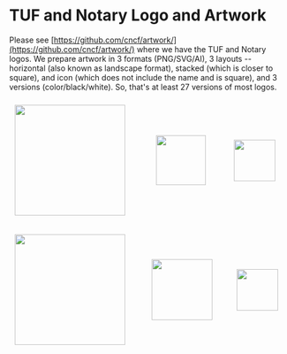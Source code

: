 # TUF and Notary Logo and Artwork

Please see [https://github.com/cncf/artwork/](https://github.com/cncf/artwork/) where we have the TUF and Notary logos. We prepare artwork in 3 formats (PNG/SVG/AI), 3 layouts -- horizontal (also known as landscape format), stacked (which is closer to square), and icon (which does not include the name and is square), and 3 versions (color/black/white). So, that's at least 27 versions of most logos.

<img src="https://raw.githubusercontent.com/cncf/artwork/master/notary/horizontal/color/notary-horizontal-color.png" width="200" style="display:inline;vertical-align:middle;padding:2%">      &nbsp;  &nbsp;  &nbsp; &nbsp;  <img src="https://raw.githubusercontent.com/cncf/artwork/master/stacked/color/notary-stacked-color.png" width="90" style="display:inline;vertical-align:middle;padding:2%">&nbsp;  &nbsp;  &nbsp; &nbsp;  <img src="https://raw.githubusercontent.com/cncf/artwork/master/color/notary-icon-color.png" width="75" style="display:inline;vertical-align:middle;padding:2%">

<img src="https://raw.githubusercontent.com/cncf/artwork/master/tuf/horizontal/color/tuf-horizontal-color.png" width="200" style="display:inline;vertical-align:middle;padding:2%">      &nbsp;  &nbsp;  &nbsp; <img src="https://raw.githubusercontent.com/cncf/artwork/master/tuf/stacked/color/tuf-stacked-color.png" width="110" style="display:inline;vertical-align:middle;padding:2%">&nbsp;  &nbsp;  &nbsp; <img src="https://raw.githubusercontent.com/cncf/artwork/master/tuf/icon/color/tuf-icon-color.png" width="75" style="display:inline;vertical-align:middle;padding:2%">
